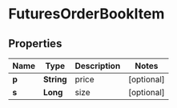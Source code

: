
# FuturesOrderBookItem

## Properties
Name | Type | Description | Notes
------------ | ------------- | ------------- | -------------
**p** | **String** | price |  [optional]
**s** | **Long** | size |  [optional]



